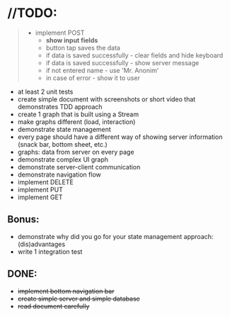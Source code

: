 # //TODO:

>- implement POST
>   - **show input fields**
>   - button tap saves the data
>   - if data is saved successfully - clear fields and hide keyboard
>   - if data is saved successfully - show server message
>   - if not entered name - use 'Mr. Anonim'
>   - in case of error - show it to user
- at least 2 unit tests
- create simple document with screenshots or short video that demonstrates TDD approach
- create 1 graph that is built using a Stream
- make graphs different (load, interaction)
- demonstrate state management
- every page should have a different way of showing server information (snack bar, bottom sheet, etc.)
- graphs: data from server on every page
- demonstrate complex UI graph
- demonstrate server-client communication
- demonstrate navigation flow
- implement DELETE
- implement PUT
- implement GET


## Bonus:

- demonstrate why did you go for your state management approach: (dis)advantages
- write 1 integration test



## DONE:
- <s>implement bottom navigation bar</s>
- <s>create simple server and simple database</s>
- <s>read document carefully</s>



